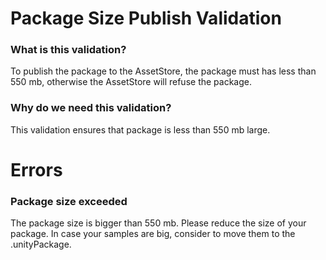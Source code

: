 # Package Size Publish Validation

### What is this validation?
To publish the package to the AssetStore, the package must has less than 550 mb, otherwise the AssetStore will refuse the package.

### Why do we need this validation?
This validation ensures that package is less than 550 mb large.

# Errors
### Package size exceeded
The package size is bigger than 550 mb. Please reduce the size of your package. In case your samples are big, consider to move them to the .unityPackage.